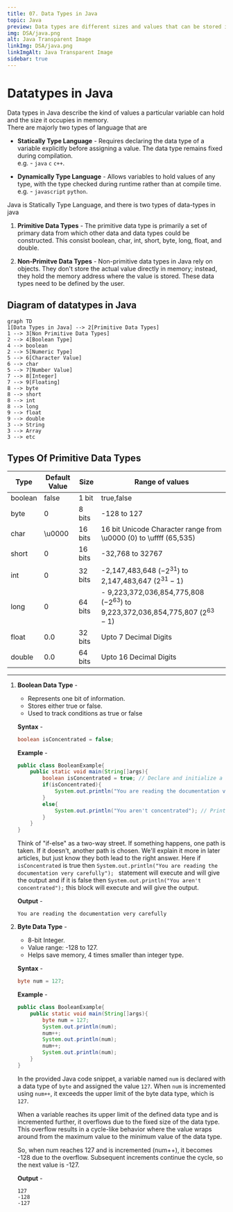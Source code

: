 ```yaml
---
title: 07. Data Types in Java
topic: Java
preview: Data types are different sizes and values that can be stored in the variable...
img: DSA/java.png
alt: Java Transparent Image
linkImg: DSA/java.png
linkImgAlt: Java Transparent Image
sidebar: true
---
```


# Datatypes in Java
Data types in Java describe the kind of values a particular variable can hold and the size it occupies in memory. \
There are majorly two types of language that are 
- **Statically Type Language** - Requires declaring the data type of a variable explicitly before assigning a value. The data type remains fixed during compilation. \
e.g. - `java` `c` `c++`.

- **Dynamically Type Language** - Allows variables to hold values of any type, with the type checked during runtime rather than at compile time. \
e.g.  - `javascript` `python`.

Java is Statically Type Language, and there is two types of data-types in java

1. **Primitive Data Types** - The primitive data type is primarily a set of primary data from which other data and data types could be constructed. This consist boolean, char, int, short, byte, long, float, and double. 

2. **Non-Primitve Data Types** - Non-primitive data types in Java rely on objects. They don't store the actual value directly in memory; instead, they hold the memory address where the value is stored. These data types need to be defined by the user.

## Diagram of datatypes in Java

```mermaid
graph TD
1[Data Types in Java] --> 2[Primitive Data Types]
1 --> 3[Non Primitive Data Types]
2 --> 4[Boolean Type]
4 --> boolean
2 --> 5[Numeric Type]
5 --> 6[Character Value]
6 --> char
5 --> 7[Number Value]
7 --> 8[Integer]
7 --> 9[Floating]
8 --> byte
8 --> short
8 --> int
8 --> long
9 --> float
9 --> double
3 --> String
3 --> Array
3 --> etc
```

## Types Of Primitive Data Types

|   Type    |   Default Value   | Size  | Range of values|
|-----------|-------------------|-------|-------------------|
| boolean   |   false           | 1 bit | true,false    |
|   byte    |   0               | 8  bits|  -128 to 127  |
|   char    |   \u0000          | 16 bits| 16 bit Unicode Character range from \u0000 (0) to \uffff (65,535)|
|   short   |   0               | 16 bits   | -32,768 to 32767|
|   int     |   0               | 32 bits | -2,147,483,648 $(-2^{31})$ to 2,147,483,647 $(2^{31} - 1)$| 
|   long    |   0               | 64 bits | - 9,223,372,036,854,775,808 $(-2^{63})$ to 9,223,372,036,854,775,807 $(2^{63} - 1)$|
|   float   |   0.0             | 32 bits | Upto 7 Decimal Digits|
|   double  |   0.0             | 64 bits  | Upto 16 Decimal Digits|
----------------------------------------------------------------------------

1. **Boolean Data Type** - 
    - Represents one bit of information.
    - Stores either true or false.
    - Used to track conditions as true or false

    **Syntax** -
    ```java
    boolean isConcentrated = false;
    ```
    **Example** - 
    ```java
    public class BooleanExample{
        public static void main(String[]args){
            boolean isConcentrated = true; // Declare and initialize a boolean variable
            if(isConcentrated){
                System.out.println("You are reading the documentation very carefully"); // Print a message if the variable is true
            }
            else{
                System.out.println("You aren't concentrated"); // Print a message if the variable is false
            }
        }   
    }
    ```
    Think of "if-else" as a two-way street. If something happens, one path is taken. If it doesn't, another path is chosen. We'll explain it more in later articles, but just know they both lead to the right answer. Here if `isConcentrated` is true then `System.out.println("You are reading the documentation very carefully"); ` statement will execute and will give the output and if it is false then `System.out.println("You aren't concentrated");` this block will execute and will give the output.

    **Output** -
    ```
    You are reading the documentation very carefully
    ```
2. **Byte Data Type** - 
    - 8-bit Integer.
    - Value range: -128 to 127.
    - Helps save memory, 4 times smaller than integer type.

    **Syntax** -
    ```java
    byte num = 127;
    ```
    **Example** - 
    ```java
    public class BooleanExample{
        public static void main(String[]args){
            byte num = 127;
            System.out.println(num);
            num++;
            System.out.println(num);
            num++;
            System.out.println(num);
        }   
    }
    ```
    In the provided Java code snippet, a variable named `num` is declared with a data type of `byte` and assigned the value `127`. When `num` is incremented using `num++`, it exceeds the upper limit of the byte data type, which is `127`.

    When a variable reaches its upper limit of the defined data type and is incremented further, it overflows due to the fixed size of the data type. This overflow results in a cycle-like behavior where the value wraps around from the maximum value to the minimum value of the data type.

    So, when num reaches 127 and is incremented (num++), it becomes -128 due to the overflow. Subsequent increments continue the cycle, so the next value is -127.

    **Output** -
    ```
    127
    -128
    -127
    ```